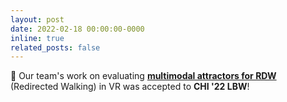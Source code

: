 ```yaml
---
layout: post
date: 2022-02-18 00:00:00-0000
inline: true
related_posts: false
---
```


🎉 Our team's work on evaluating **[multimodal attractors for RDW](https://doi.org/10.1145/3491101.3519719)** (Redirected Walking) in VR was accepted to **CHI '22 LBW**!
